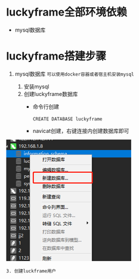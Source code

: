 # luckyframe全部环境依赖

- mysql数据库 

# luckyframe搭建步骤

1. mysql数据库 `可以使用docker容器或者宿主机安装mysql`

    1. 安装mysql
    2. 创建luckyframe数据库
       - 命令行创建

            `CREATE DATABASE luckyframe`

       - navicat创建，右键连接内创建数据库即可
<div style="align: center"><img src="./readmeRes/img/创建数据库.png"/></div>
    
    3. 创建luckframe用户
